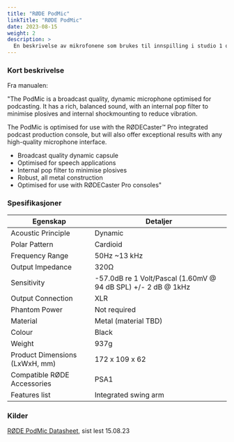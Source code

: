 ```yaml
---
title: "RØDE PodMic"
linkTitle: "RØDE PodMic"
date: 2023-08-15
weight: 2
description: >
  En beskrivelse av mikrofonene som brukes til innspilling i studio 1 og 2.
---
```


### Kort beskrivelse

Fra manualen:

"The PodMic is a broadcast quality, dynamic microphone optimised for podcasting. It has a rich, balanced sound, with an internal pop filter to minimise plosives and internal shockmounting to reduce vibration.

The PodMic is optimised for use with the RØDECaster™ Pro integrated podcast production console, but will also offer exceptional results with any high-quality microphone interface.

- Broadcast quality dynamic capsule
- Optimised for speech applications
- Internal pop filter to minimise plosives
- Robust, all metal construction
- Optimised for use with RØDECaster Pro consoles"

### Spesifikasjoner

| Egenskap | Detaljer |
|---------------|----------|
| Acoustic Principle | Dynamic |
| Polar Pattern | Cardioid |
| Frequency Range | 50Hz ~13 kHz |
| Output Impedance | 320Ω |
| Sensitivity | -57.0dB re 1 Volt/Pascal (1.60mV @ 94 dB SPL) +/- 2 dB @ 1kHz |
| Output Connection | XLR |
| Phantom Power | Not required |
| Material | Metal (material TBD) |
| Colour | Black |
| Weight | 937g |
| Product Dimensions (LxWxH, mm) | 172 x 109 x 62 |
| Compatible RØDE Accessories | PSA1 |
| Features list | Integrated swing arm |


### Kilder

[RØDE PodMic Datasheet](https://web.archive.org/web/20230815191534/https://edge.rode.com//pdf/products/108/PodMic_Datasheet_FA.pdf), sist lest 15.08.23

